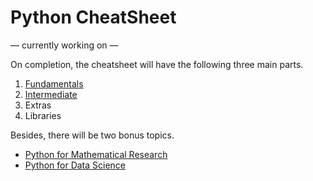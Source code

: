 # Python CheatSheet

&mdash; currently working on &mdash;

On completion, the cheatsheet will have the following three main parts.

1. [Fundamentals](https://github.com/ronaldmangang/python-cheatsheet/blob/main/fundamentals.md)
2. [Intermediate](https://github.com/ronaldmangang/python-cheatsheet/blob/main/intermediate.md)
3. Extras
4. Libraries

Besides, there will be two bonus topics.

- [Python for Mathematical Research]()
- [Python for Data Science]() 

